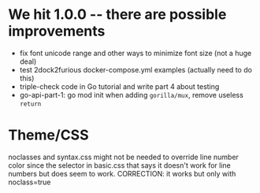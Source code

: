 # We hit 1.0.0 -- there are possible improvements
- fix font unicode range and other ways to minimize font size (not a huge deal)
- test 2dock2furious docker-compose.yml examples (actually need to do this)
- triple-check code in Go tutorial and write part 4 about testing
- go-api-part-1: go mod init when adding `gorilla/mux`, remove useless `return`

# Theme/CSS
noclasses and syntax.css might not be needed to override line number color since the selector in basic.css that says it doesn't work for line numbers but does seem to work.
CORRECTION: it works but only with noclass=true
